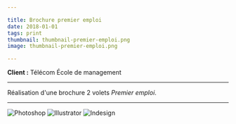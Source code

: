 ```yaml
---

title: Brochure premier emploi
date: 2018-01-01
tags: print
thumbnail: thumbnail-premier-emploi.png
image: thumbnail-premier-emploi.png

---
```


**Client :** Télécom École de management

---

Réalisation d'une brochure 2 volets *Premier emploi*.

---

![Photoshop](/images/icons/photoshop.svg)
![Illustrator](/images/icons/illustrator.svg)
![Indesign](/images/icons/indesign.svg)
